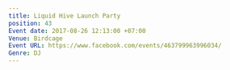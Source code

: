 ```yaml
---
title: Liquid Hive Launch Party
position: 43
Event date: 2017-08-26 12:13:00 +07:00
Venue: Birdcage
Event URL: https://www.facebook.com/events/463799963996034/
Genre: DJ
---
```


